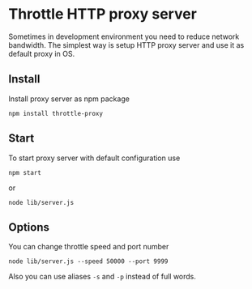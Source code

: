 # Throttle HTTP proxy server

Sometimes in development environment you need to reduce network bandwidth.
The simplest way is setup HTTP proxy server and use it as default proxy in OS.

## Install

Install proxy server as npm package

    npm install throttle-proxy

## Start

To start proxy server with default configuration use

    npm start

or

    node lib/server.js

## Options

You can change throttle speed and port number

    node lib/server.js --speed 50000 --port 9999

Also you can use aliases `-s` and `-p` instead of full words.
